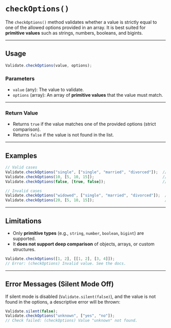 # `checkOptions()`

The `checkOptions()` method validates whether a value is strictly equal to one of the allowed options provided in an array.
It is best suited for **primitive values** such as strings, numbers, booleans, and bigints.

---

## Usage

```js
Validate.checkOptions(value, options);
```

### Parameters

* `value` (any): The value to validate.
* `options` (array): An array of **primitive values** that the value must match.

---

### Return Value

* Returns `true` if the value matches one of the provided options (strict comparison).
* Returns `false` if the value is not found in the list.

---

## Examples

```js
// Valid cases
Validate.checkOptions("single", ["single", "married", "divorced"]);  // true
Validate.checkOptions(10, [5, 10, 15]);                              // true
Validate.checkOptions(false, [true, false]);                         // true

// Invalid cases
Validate.checkOptions("widowed", ["single", "married", "divorced"]);  // false
Validate.checkOptions(20, [5, 10, 15]);                               // false
```

---

## Limitations

* Only **primitive types** (e.g., `string`, `number`, `boolean`, `bigint`) are supported.
* It **does not support deep comparison** of objects, arrays, or custom structures.

```js
Validate.checkOptions([1, 2], [[1, 2], [3, 4]]); 
// Error: (checkOptions) Invalid value. See the docs.
```

---

## Error Messages (Silent Mode Off)

If silent mode is disabled (`Validate.silent(false)`), and the value is not found in the options, a descriptive error will be thrown:

```js
Validate.silent(false);
Validate.checkOptions("unknown", ["yes", "no"]);
// Check failed: (checkOptions) Value "unknown" not found.
```
